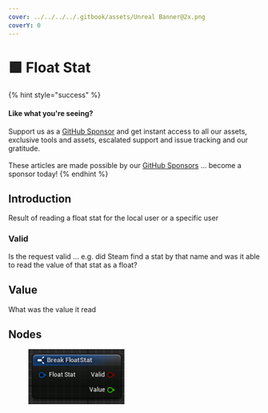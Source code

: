 ```yaml
---
cover: ../../../../.gitbook/assets/Unreal Banner@2x.png
coverY: 0
---
```


# 🟩 Float Stat

{% hint style="success" %}
#### Like what you're seeing?

Support us as a [GitHub Sponsor](../../../../become-a-sponsor/) and get instant access to all our assets, exclusive tools and assets, escalated support and issue tracking and our gratitude.\
\
These articles are made possible by our [GitHub Sponsors](../../../../become-a-sponsor/) ... become a sponsor today!
{% endhint %}

## Introduction

Result of reading a float stat for the local user or a specific user

### Valid

Is the request valid ... e.g. did Steam find a stat by that name and was it able to read the value of that stat as a float?

## Value

What was the value it read

## Nodes

<figure><img src="../../../../.gitbook/assets/image (839).png" alt=""><figcaption></figcaption></figure>
